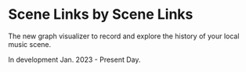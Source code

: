 # Scene Links by Scene Links
The new graph visualizer to record and explore the history of your local music scene.

In development Jan. 2023 - Present Day.